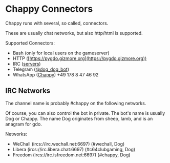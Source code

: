 # Chappy Connectors

Chappy runs with several, so called, connectors.

These are usually chat networks, but also http/html is supported.

Supported Connectors:

- Bash (only for local users on the gameserver)
- HTTP ([https://pygdo.gizmore.org](https://pygdo.gizmore.org))
- IRC ([servers](./02_CONNECT.md#irc-networks))
- Telegram ([@dog_dog_bot](https://t.me/gdo_dog_bot))
- WhatsApp ([Chappy](https://wa.me/491788474692)) +49 178 8 47 46 92


## IRC Networks

The channel name is probably #chappy on the following networks.

Of course, you can also control the bot in private.
The bot's name is usually Dog or Chappy.
The name Dog originates from sheep, lamb, and is an anagram for gdo.

Networks:

- WeChall (ircs://irc.wechall.net:6697) (#wechall, Dog)
- Libera (ircs://irc.libera.chat:6697) (#c64clubgaming, Dog)
- Freedom (ircs://irc.isfreedom.net:6697) (#chappy, Dog)
